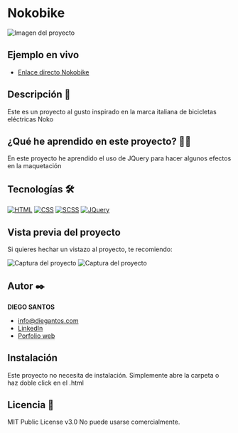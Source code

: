 # Nokobike
![Imagen del proyecto](https://user-images.githubusercontent.com/118907489/204326885-1efa278e-a114-4665-84c8-bb3d8a1858f0.png)

## Ejemplo en vivo
- [Enlace directo Nokobike](https://clever-longma-58801e.netlify.app)
<!-- - [URL-de-la-api](URL-de-la-api) -->

## Descripción 📑

Este es un proyecto al gusto inspirado en la marca italiana de bicicletas eléctricas Noko

## ¿Qué he aprendido en este proyecto? 🙇🏻 

En este proyecto he aprendido el uso de JQuery para hacer algunos efectos en la maquetación

## Tecnologías 🛠
<!-- Iconos sacados de: https://github.com/hendrasob/badges/blob/master/README.md y https://github.com/alexandresanlim/Badges4-README.md-Profile -->
[![HTML](https://img.shields.io/badge/HTML5-E34F26?style=for-the-badge&logo=html5&logoColor=white)](https://es.wikipedia.org/wiki/HTML5)
[![CSS](https://img.shields.io/badge/CSS3-1572B6?style=for-the-badge&logo=css3&logoColor=white)](https://es.wikipedia.org/wiki/CSS)
[![SCSS](https://img.shields.io/badge/Sass-CC6699?style=for-the-badge&logo=sass&logoColor=white)](https://es.wikipedia.org/wiki/SCSS)
[![JQuery](https://img.shields.io/badge/jQuery-0769AD?style=for-the-badge&logo=jquery&logoColor=white)](https://es.wikipedia.org/wiki/JQuery)

## Vista previa del proyecto
Si quieres hechar un vistazo al proyecto, te recomiendo:

![Captura del proyecto](https://user-images.githubusercontent.com/118907489/204326898-7694dfd4-b301-4afe-ad68-dd5178643a10.png)
![Captura del proyecto](https://user-images.githubusercontent.com/118907489/204326902-faae74da-e57b-43ce-bc32-56a02ce59be7.png)

## Autor ✒️
**DIEGO SANTOS**

* [info@diegantos.com](mailto:info@diegantos.com?subject=Hello!)
* [LinkedIn](https://www.linkedin.com/in/diegantos/)
* [Porfolio web](https://diegantos.com)

## Instalación 
Este proyecto no necesita de instalación. Simplemente abre la carpeta o haz doble click en el .html
  
## Licencia 📄
MIT Public License v3.0
No puede usarse comercialmente.
